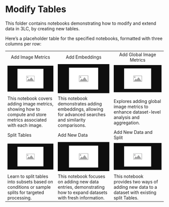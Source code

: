 # Modify Tables

This folder contains notebooks demonstrating how to modify and extend data in 3LC, by creating new tables.

Here’s a placeholder table for the specified notebooks, formatted with three columns per row:

|  |  |  |
|------------|------------|------------|
| <div align="center">Add Image Metrics</div> | <div align="center">Add Embeddings</div> | <div align="center">Add Global Image Metrics</div> |
| [![add-image-metrics](../images/placeholder.png)](add-image-metrics.ipynb) | [![add-embeddings](../images/placeholder.png)](add-embeddings.ipynb) | [![add-classification-metrics](../images/placeholder.png)](add-classification-metrics.ipynb) |
| This notebook covers adding image metrics, showing how to compute and store metrics associated with each image. |  This notebook demonstrates adding embeddings, allowing for advanced searches and similarity comparisons. | Explores adding global image metrics to enhance dataset-level analysis and aggregation. |
| Split Tables | Add New Data | Add New Data and Split |
| [![split-tables](../images/placeholder.png)](split-tables.ipynb) | [![add-new-data](../images/placeholder.png)](add-new-data.ipynb) | [![add-new-data-and-split](../images/placeholder.png)](add-new-data-and-split.ipynb) |
| Learn to split tables into subsets based on conditions or sample splits for targeted processing. | This notebook focuses on adding new data entries, demonstrating how to expand datasets with fresh information. | This notebook provides two ways of adding new data to a dataset with existing split Tables. |

